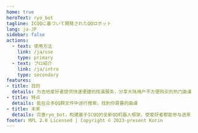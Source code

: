 ```yaml
---
home: true
heroText: ryo_bot
tagline: ICQQに基づいて開発されたQQロボット
lang: ja-JP
sidebar: false
actions:
  - text: 使用方法
    link: /ja/use
    type: primary
  - text: プロ紹介
    link: /ja/intro
    type: secondary
features:
- title: 目的
  details: 为吉他爱好者提供快速便捷的找谱服务，分享大陆用户不方便购买的热门曲谱
- title: 特点
  details: 能在众多QQ群文件中进行搜索，找到你需要的曲谱
- title: 未来
  details: 完善ryo_bot，构建基于ICQQ的全新QQ机器人框架，使爱好者都能参与进来
footer: MPL 2.0 Licensed | Copyright © 2023-present Korin
---
```

